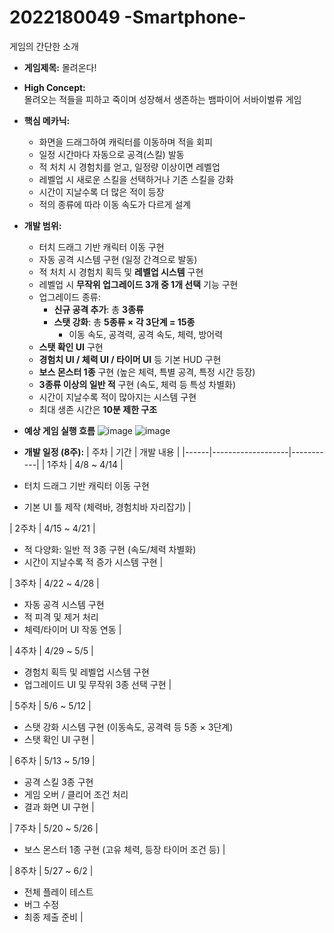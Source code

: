 # 2022180049 -Smartphone-

게임의 간단한 소개
- **게임제목:**
  몰려온다!
- **High Concept:**  
  몰려오는 적들을 피하고 죽이며 성장해서 생존하는 뱀파이어 서바이벌류 게임

- **핵심 메카닉:**  
  - 화면을 드래그하여 캐릭터를 이동하며 적을 회피
  - 일정 시간마다 자동으로 공격(스킬) 발동
  - 적 처치 시 경험치를 얻고, 일정량 이상이면 레벨업
  - 레벨업 시 새로운 스킬을 선택하거나 기존 스킬을 강화
  - 시간이 지날수록 더 많은 적이 등장
  - 적의 종류에 따라 이동 속도가 다르게 설계

- **개발 범위:**
  - 터치 드래그 기반 캐릭터 이동 구현
  - 자동 공격 시스템 구현 (일정 간격으로 발동)
  - 적 처치 시 경험치 획득 및 **레벨업 시스템** 구현
  - 레벨업 시 **무작위 업그레이드 3개 중 1개 선택** 기능 구현
  - 업그레이드 종류:
    - **신규 공격 추가**: 총 **3종류**
    - **스탯 강화**: 총 **5종류 × 각 3단계 = 15종**
      - 이동 속도, 공격력, 공격 속도, 체력, 방어력
  - **스탯 확인 UI** 구현
  - **경험치 UI / 체력 UI / 타이머 UI** 등 기본 HUD 구현
  - **보스 몬스터 1종** 구현 (높은 체력, 특별 공격, 특정 시간 등장)
  - **3종류 이상의 일반 적** 구현 (속도, 체력 등 특성 차별화)
  - 시간이 지날수록 적이 많아지는 시스템 구현
  - 최대 생존 시간은 **10분 제한 구조**
 
- **예상 게임 실행 흐름**
![image](https://github.com/user-attachments/assets/1a0da6d7-104c-4c11-9ba4-dda9d764fb3a)
![image](https://github.com/user-attachments/assets/649d3740-1fee-493a-84d2-25c5606ea620)

- **개발 일정 (8주):**
| 주차 | 기간              | 개발 내용 |
|------|-------------------|-----------|
| 1주차 | 4/8 ~ 4/14        |  
- 터치 드래그 기반 캐릭터 이동 구현  
- 기본 UI 틀 제작 (체력바, 경험치바 자리잡기)   |

| 2주차 | 4/15 ~ 4/21      |  
- 적 다양화: 일반 적 3종 구현 (속도/체력 차별화)  
- 시간이 지날수록 적 증가 시스템 구현 |

| 3주차 | 4/22 ~ 4/28      |  
- 자동 공격 시스템 구현  
- 적 피격 및 제거 처리  
- 체력/타이머 UI 작동 연동 |

| 4주차 | 4/29 ~ 5/5       |  
- 경험치 획득 및 레벨업 시스템 구현  
- 업그레이드 UI 및 무작위 3종 선택 구현 |

| 5주차 | 5/6 ~ 5/12       |    
- 스탯 강화 시스템 구현 (이동속도, 공격력 등 5종 × 3단계)  
- 스탯 확인 UI 구현 |

| 6주차 | 5/13 ~ 5/19      |  
- 공격 스킬 3종 구현
- 게임 오버 / 클리어 조건 처리  
- 결과 화면 UI 구현 |

| 7주차 | 5/20 ~ 5/26      |  
- 보스 몬스터 1종 구현 (고유 체력, 등장 타이머 조건 등)  |

| 8주차 | 5/27 ~ 6/2       |  
- 전체 플레이 테스트    
- 버그 수정  
- 최종 제출 준비 |



 

